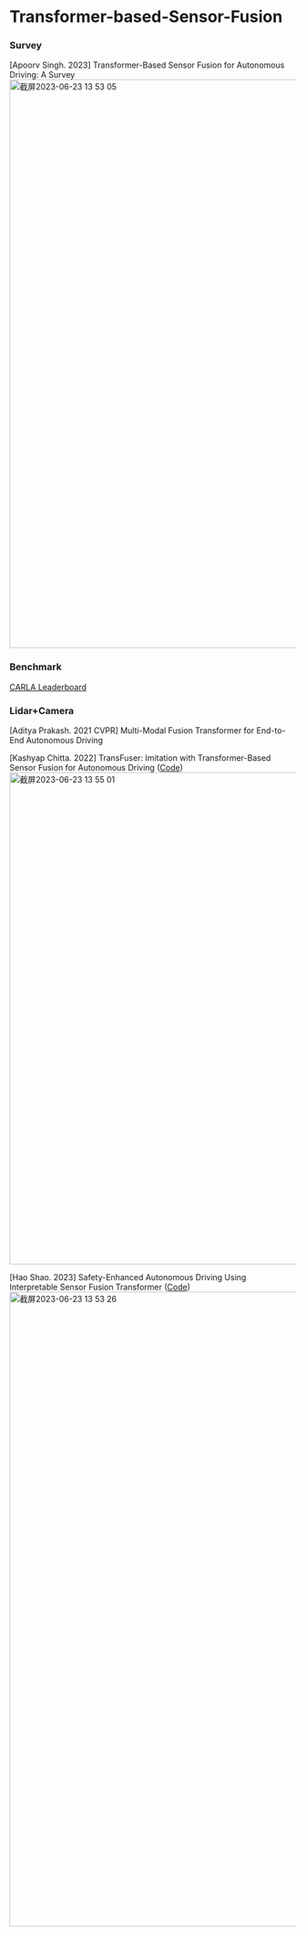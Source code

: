 # Transformer-based-Sensor-Fusion

### Survey
[Apoorv Singh. 2023] Transformer-Based Sensor Fusion for Autonomous Driving: A Survey
<img width="996" alt="截屏2023-06-23 13 53 05" src="https://github.com/ruoxianglee/Transformer-based-Sensor-Fusion/assets/36948139/6f118cfb-d96d-44fd-9856-9d06e91d7c2b">

### Benchmark
[CARLA Leaderboard](https://leaderboard.carla.org/leaderboard/)

### Lidar+Camera
[Aditya Prakash. 2021 CVPR] Multi-Modal Fusion Transformer for End-to-End Autonomous Driving

[Kashyap Chitta. 2022] TransFuser: Imitation with Transformer-Based Sensor Fusion for Autonomous Driving ([Code](https://github.com/autonomousvision/transfuser))
<img width="862" alt="截屏2023-06-23 13 55 01" src="https://github.com/ruoxianglee/Transformer-based-Sensor-Fusion/assets/36948139/3d482ac0-8a35-4a78-b333-ae106ccd3e72">

[Hao Shao. 2023] Safety-Enhanced Autonomous Driving Using Interpretable Sensor Fusion Transformer ([Code](https://github.com/opendilab/InterFuser))
<img width="1112" alt="截屏2023-06-23 13 53 26" src="https://github.com/ruoxianglee/Transformer-based-Sensor-Fusion/assets/36948139/d242abb6-3a5f-42f3-b9af-fd1cd156e1a6">
